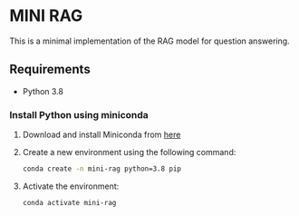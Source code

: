 # MINI RAG

This is a minimal implementation of the RAG model for question answering.

## Requirements

- Python 3.8

### Install Python using miniconda

1. Download and install Miniconda from [here](https://docs.anaconda.com/free/miniconda/#quick-command-line-install)
2. Create a new environment using the following command:

    ```bash
    conda create -n mini-rag python=3.8 pip
    ```

3. Activate the environment:

    ```bash
    conda activate mini-rag
    ```
